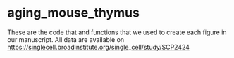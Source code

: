 # aging_mouse_thymus

These are the code that and functions that we used to create each figure in our manuscript. All data are available on https://singlecell.broadinstitute.org/single_cell/study/SCP2424
